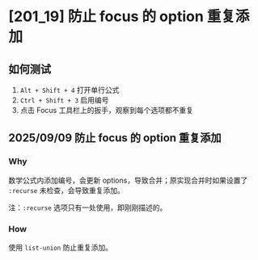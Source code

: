 # [201_19] 防止 focus 的 option 重复添加

## 如何测试

1. `Alt + Shift + 4` 打开单行公式
2. `Ctrl + Shift + 3` 启用编号
3. 点击 Focus 工具栏上的扳手，观察到每个选项都不重复

## 2025/09/09 防止 focus 的 option 重复添加

### Why

数学公式内添加编号，会更新 options，导致合并；原实现合并时如果设置了 `:recurse` 未检查，会导致重复添加。

注：`:recurse` 选项只有一处使用，即刚刚描述的。

### How

使用 `list-union` 防止重复添加。

